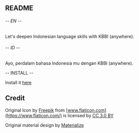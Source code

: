 ## README ##
###### -- EN -- ######
Let's deepen Indonesian language skills with KBBI (anywhere).
###### -- ID -- ######
Ayo, perdalam bahasa Indonesia mu dengan KBBI (anywhere).

-- INSTALL --

Install it [here](https://addons.mozilla.org/en-US/firefox/addon/kbbi-anywhere)

## Credit ##
Original Icon by [Freepik](http://www.freepik.com) from [www.flaticon.com](https://www.flaticon.com/) is licensed by [CC 3.0 BY](http://creativecommons.org/licenses/by/3.0/)

Original material design by [Materialize](https://materializecss.com)